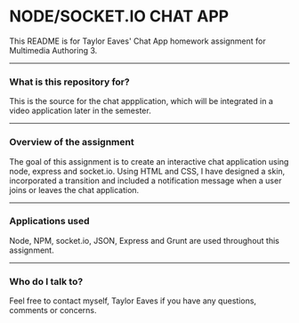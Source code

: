 # NODE/SOCKET.IO CHAT APP #

This README is for Taylor Eaves' Chat App homework assignment for Multimedia Authoring 3.

---

### What is this repository for? ###

This is the source for the chat appplication, which will be integrated in a video application later in the semester.

---

### Overview of the assignment ###

The goal of this assignment is to create an interactive chat application using node, express and socket.io. Using HTML and CSS, I have designed a skin, incorporated a transition and included a notification message when a user joins or leaves the chat application.

---

### Applications used ###
Node, NPM, socket.io, JSON, Express and Grunt are used throughout this assignment.

---

### Who do I talk to? ###

Feel free to contact myself, Taylor Eaves if you have any questions, comments or concerns.
